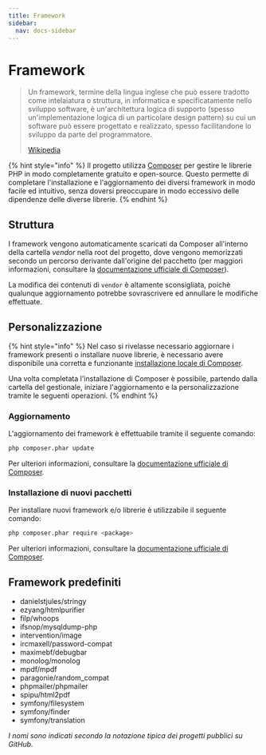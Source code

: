```yaml
---
title: Framework
sidebar:
  nav: docs-sidebar
---
```


# Framework

> Un framework, termine della lingua inglese che può essere tradotto come intelaiatura o struttura, in informatica e specificatamente nello sviluppo software, è un'architettura logica di supporto \(spesso un'implementazione logica di un particolare design pattern\) su cui un software può essere progettato e realizzato, spesso facilitandone lo sviluppo da parte del programmatore.
>
> [Wikipedia](https://it.wikipedia.org/wiki/Framework)

{% hint style="info" %}
Il progetto utilizza [Composer](https://getcomposer.org/) per gestire le librerie PHP in modo completamente gratuito e open-source. Questo permette di completare l'installazione e l'aggiornamento dei diversi framework in modo facile ed intuitivo, senza doversi preoccupare in modo eccessivo delle dipendenze delle diverse librerie.
{% endhint %}

## Struttura

I framework vengono automaticamente scaricati da Composer all'interno della cartella _vendor_ nella root del progetto, dove vengono memorizzati secondo un percorso derivante dall'origine del pacchetto \(per maggiori informazioni, consultare la [documentazione ufficiale di Composer](https://getcomposer.org/doc/)\).

La modifica dei contenuti di `vendor` è altamente sconsigliata, poichè qualunque aggiornamento potrebbe sovrascrivere ed annullare le modifiche effettuate.

## Personalizzazione

{% hint style="info" %}
Nel caso si rivelasse necessario aggiornare i framework presenti o installare nuove librerie, è necessario avere disponibile una corretta e funzionante [installazione locale di Composer](https://getcomposer.org/download/).

Una volta completata l'installazione di Composer è possibile, partendo dalla cartella del gestionale, iniziare l'aggiornamento e la personalizzazione tramite le seguenti operazioni.
{% endhint %}

### Aggiornamento

L'aggiornamento dei framework è effettuabile tramite il seguente comando:

```bash
php composer.phar update
```

Per ulteriori informazioni, consultare la [documentazione ufficiale di Composer](https://getcomposer.org/doc/).

### Installazione di nuovi pacchetti

Per installare nuovi framework e/o librerie è utilizzabile il seguente comando:

```bash
php composer.phar require <package>
```

Per ulteriori informazioni, consultare la [documentazione ufficiale di Composer](https://getcomposer.org/doc/).

## Framework predefiniti

* danielstjules/stringy
* ezyang/htmlpurifier
* filp/whoops
* ifsnop/mysqldump-php
* intervention/image
* ircmaxell/password-compat
* maximebf/debugbar
* monolog/monolog
* mpdf/mpdf
* paragonie/random\_compat
* phpmailer/phpmailer
* spipu/html2pdf
* symfony/filesystem
* symfony/finder
* symfony/translation

_I nomi sono indicati secondo la notazione tipica dei progetti pubblici su GitHub._

